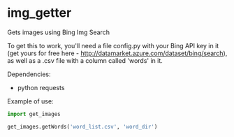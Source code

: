 # img_getter
Gets images using Bing Img Search

To get this to work, you'll need a file config.py with your Bing API key in it (get yours for free here - http://datamarket.azure.com/dataset/bing/search), as well as a .csv file with a column called 'words' in it.

Dependencies:

- python requests

Example of use:

```python
import get_images

get_images.getWords('word_list.csv', 'word_dir')

```
